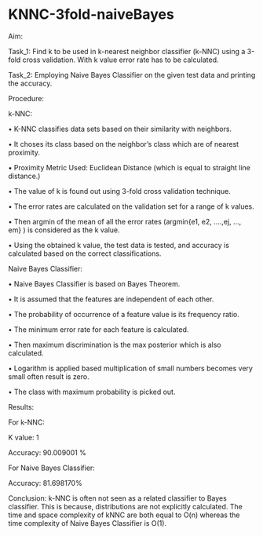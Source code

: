 # KNNC-3fold-naiveBayes
Aim:

Task_1: Find k to be used in k-nearest neighbor classifier (k-NNC) using a 3-fold cross validation. With k value error rate has to be calculated.

Task_2:  Employing Naive Bayes Classifier on the given test data and printing the accuracy.

Procedure:

k-NNC:

•	K-NNC classifies data sets based on their similarity with neighbors.

•	It choses its class based on the neighbor’s class which are of nearest proximity.

•	Proximity Metric Used: Euclidean Distance (which is equal to straight line distance.)

•	The value of k is found out using 3-fold cross validation technique.

•	The error rates are calculated on the validation set for a range of k values.

•	Then argmin of the mean of all the error rates (argmin{e1, e2, ….,ej, …, em} ) is considered as the k value.

•	Using the obtained k value, the test data is tested, and accuracy is calculated based on the correct classifications.

Naive Bayes Classifier:

•	Naive Bayes Classifier is based on Bayes Theorem.

•	It is assumed that the features are independent of each other.

•	The probability of occurrence of a feature value is its frequency ratio.

•	The minimum error rate for each feature is calculated.

•	Then maximum discrimination is the max posterior which is also calculated.

•	Logarithm is applied based multiplication of small numbers becomes very small often result is zero.

•	The class with maximum probability is picked out.

Results:

For k-NNC:

K value: 1

Accuracy: 90.009001 %



For Naive Bayes Classifier:

Accuracy: 81.698170%

Conclusion: k-NNC is often not seen as a related classifier to Bayes classifier. This is because, distributions are not explicitly calculated. The time and space complexity of kNNC are both equal to O(n) whereas the time complexity of Naive Bayes Classifier is O(1).

